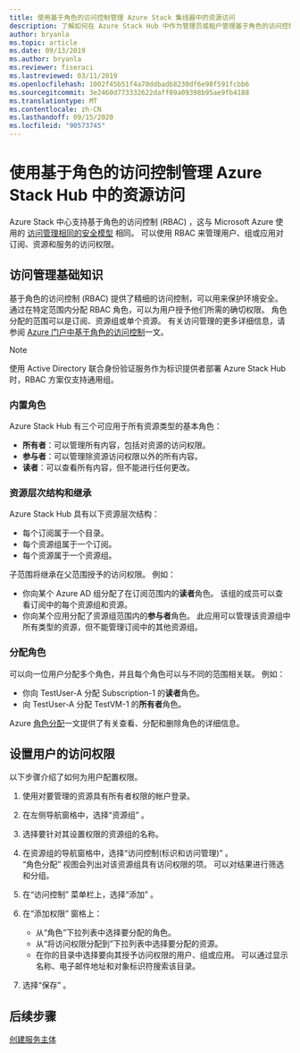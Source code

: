 ```yaml
---
title: 使用基于角色的访问控制管理 Azure Stack 集线器中的资源访问
description: 了解如何在 Azure Stack Hub 中作为管理员或租户管理基于角色的访问控制 (RBAC) 权限。
author: bryanla
ms.topic: article
ms.date: 09/13/2019
ms.author: bryanla
ms.reviewer: fiseraci
ms.lastreviewed: 03/11/2019
ms.openlocfilehash: 1002f45b51f4a70ddbadb8230df6e98f591fcbb6
ms.sourcegitcommit: 3e2460d773332622daff09a09398b95ae9fb4188
ms.translationtype: MT
ms.contentlocale: zh-CN
ms.lasthandoff: 09/15/2020
ms.locfileid: "90573745"
---
```

# <a name="manage-access-to-resources-in-azure-stack-hub-with-role-based-access-control"></a>使用基于角色的访问控制管理 Azure Stack Hub 中的资源访问

Azure Stack 中心支持基于角色的访问控制 (RBAC) ，这与 Microsoft Azure 使用的 [访问管理相同的安全模型](/azure/role-based-access-control/overview) 相同。 可以使用 RBAC 来管理用户、组或应用对订阅、资源和服务的访问权限。

## <a name="basics-of-access-management"></a>访问管理基础知识

基于角色的访问控制 (RBAC) 提供了精细的访问控制，可以用来保护环境安全。 通过在特定范围内分配 RBAC 角色，可以为用户授予他们所需的确切权限。 角色分配的范围可以是订阅、资源组或单个资源。 有关访问管理的更多详细信息，请参阅 [Azure 门户中基于角色的访问控制](/azure/role-based-access-control/overview)一文。

> [!NOTE]
> 使用 Active Directory 联合身份验证服务作为标识提供者部署 Azure Stack Hub 时，RBAC 方案仅支持通用组。

### <a name="built-in-roles"></a>内置角色

Azure Stack Hub 有三个可应用于所有资源类型的基本角色：

* **所有者**：可以管理所有内容，包括对资源的访问权限。
* **参与者**：可以管理除资源访问权限以外的所有内容。
* **读者**：可以查看所有内容，但不能进行任何更改。

### <a name="resource-hierarchy-and-inheritance"></a>资源层次结构和继承

Azure Stack Hub 具有以下资源层次结构：

* 每个订阅属于一个目录。
* 每个资源组属于一个订阅。
* 每个资源属于一个资源组。

子范围将继承在父范围授予的访问权限。 例如：

* 你向某个 Azure AD 组分配了在订阅范围内的**读者**角色。 该组的成员可以查看订阅中的每个资源组和资源。
* 你向某个应用分配了资源组范围内的**参与者**角色。 此应用可以管理该资源组中所有类型的资源，但不能管理订阅中的其他资源组。

### <a name="assigning-roles"></a>分配角色

可以向一位用户分配多个角色，并且每个角色可以与不同的范围相关联。 例如：

* 你向 TestUser-A 分配 Subscription-1 的**读者**角色。
* 向 TestUser-A 分配 TestVM-1 的**所有者**角色。

Azure [角色分配](/azure/role-based-access-control/role-assignments-portal)一文提供了有关查看、分配和删除角色的详细信息。

## <a name="set-access-permissions-for-a-user"></a>设置用户的访问权限

以下步骤介绍了如何为用户配置权限。

1. 使用对要管理的资源具有所有者权限的帐户登录。
2. 在左侧导航窗格中，选择“资源组”  。
3. 选择要针对其设置权限的资源组的名称。
4. 在资源组的导航窗格中，选择“访问控制(标识和访问管理)”  。<BR> “角色分配”  视图会列出对该资源组具有访问权限的项。 可以对结果进行筛选和分组。
5. 在“访问控制”  菜单栏上，选择“添加”  。
6. 在“添加权限”  窗格上：

   * 从“角色”下拉列表中选择要分配的角色。 
   * 从“将访问权限分配到”下拉列表中选择要分配的资源。 
   * 在你的目录中选择要向其授予访问权限的用户、组或应用。 可以通过显示名称、电子邮件地址和对象标识符搜索该目录。

7. 选择“保存”  。

## <a name="next-steps"></a>后续步骤

[创建服务主体](../operator/azure-stack-create-service-principals.md)
